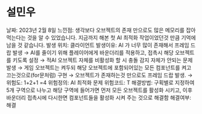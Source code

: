 # 설민우

날짜: 2023년 2월 8일
느낀점: 생각보다 오브젝트의 존재 만으로도 많은 메모리를 잡아먹는다는 것을 알 수 있었습니다. 지금까지 해본 첫 AI 최적화 작업이었던것 만큼 기억에 남을 것 같습니다.
발생 위치: 클라이언트
발생이유: AI 가 너무 많이 존재해서 프레임 드랍 발생 →  AI를 줄이기 위해 플레이어에게 바운더리를 적용하고, 접촉시 해당 오브젝트를 키도록 설정 → 적AI 오브젝트 자체를 비활성화 할 시 충돌 감지 자체가 안되는 문제 발생 → 게임 오브젝트는 켜두되 해당 오브젝트에 포함되어있는 모든 컴포넌트를 켜고 끄는것으로(for문처럼) 구현 → 오브젝트가 존재하는것 만으로도 프레임 드랍 발생. → 
위험도: 1+2+1 =4 
위험정의: AI 최적화 문제
위험코드: T
해결방법: 구획별로 지정하여 5개 구역으로 나누고 해당 구역에 들어가면 먼저 모든 오브젝트를  활성화 시키고, 이후 바운더리 접촉시에 다시한면 컴포넌트들을 활성화 시켜 주는 것으로 해결함
해결여부: 해결